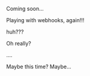 Coming soon...

Playing with webhooks, again!!!

huh???

Oh really?

....

Maybe this time? Maybe...